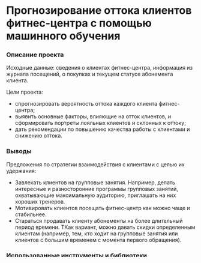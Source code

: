 # Прогнозирование оттока клиентов фитнес-центра с помощью машинного обучения
### Описание проекта
Исходные данные: сведения о клиентах фитнес-центра, информация из журнала посещений, о покупках и текущем статусе абонемента клиента.

Цели проекта:
* спрогнозировать вероятность оттока каждого клиента фитнес-центра;
* выявить основные факторы, влияющие на отток клиентов, и сформировать портреты лояльных клиентов и склонных к оттоку;
* дать рекомендации по повышению качества работы с клиентами и снижению оттока.

### Выводы
Предложения по стратегии взаимодействия с клиентами с целью их удержания:
* Завлекать клиентов на групповые занятия. Например, делать интересные и разносторонние программы групповых занятий, охватывающие максимальную аудиторию, приглашать на них хороших тренеров.
* Мотивировать клиентов посещать фитнес-центр как можно чаще и стабильнее.
* Стараться продавать клиенту абонементы на более длительный период времени. ТКак вариант, можно давать скидки определенным клиентам (например, тем, кто ходит на групповые занятия или клиентов с большим временем с момента первого обращения).

### Использованные инструменты и библиотеки
```
pandas
seaborn
matplotlib.pyplot
sklearn.cluster: KMeans
sklearn.ensemble: RandomForestClassifier
sklearn.linear_model: LogisticRegression
sklearn.metrics: accuracy_score, precision_score, recall_score, f1_score
sklearn.model_selection: train_test_split
sklearn.preprocessing: StandardScaler
scipy.cluster.hierarchy: dendrogram, linkage
```
